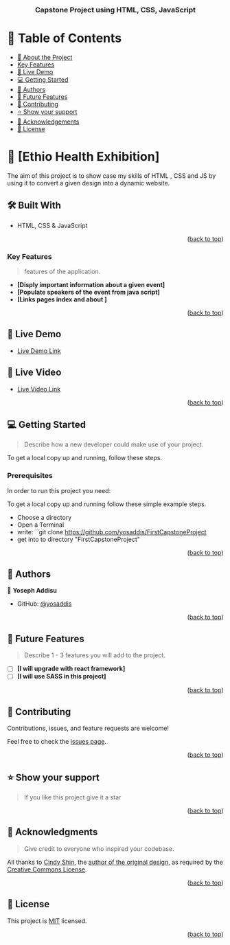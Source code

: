 <a name="readme-top"></a>


<div align="center">
  <!-- You are encouraged to replace this logo with your own! Otherwise you can also remove it. -->
  <br/>

  <h3><b>Capstone Project using HTML, CSS, JavaScript</b></h3>

</div>

<!-- TABLE OF CONTENTS -->

# 📗 Table of Contents

- [📖 About the Project](#about-project)
- [Key Features](#key-features)
- [🚀 Live Demo](#live-demo)
- [💻 Getting Started](#getting-started)
- [👥 Authors](#authors)
- [🔭 Future Features](#future-features)
- [🤝 Contributing](#contributing)
- [⭐️ Show your support](#support)
- [🙏 Acknowledgements](#acknowledgements)
- [📝 License](#license)

<!-- PROJECT DESCRIPTION -->

# 📖 [Ethio Health Exhibition] <a name="about-project"></a>
The aim of this project is to show case my skills of HTML , CSS and JS by using it to convert a given design into a dynamic website.

## 🛠 Built With <a name="built-with"></a>

- HTML, CSS & JavaScript

<p align="right">(<a href="#readme-top">back to top</a>)</p>

<!-- Features -->

### Key Features <a name="key-features"></a>

> features of the application.

- **[Disply important information about a given event]**
- **[Populate speakers of the event from java script]**
- **[Links pages index and about ]**

<p align="right">(<a href="#readme-top">back to top</a>)</p>

## 🚀 Live Demo <a name="live-demo"></a>

- [Live Demo Link](https://yosaddis.github.io/FirstCapstoneProject/)

## 🚀 Live Video <a name="live-video"></a>

- [Live Video Link](#)

<p align="right">(<a href="#readme-top">back to top</a>)</p>

<!-- GETTING STARTED -->

## 💻 Getting Started <a name="getting-started"></a>

> Describe how a new developer could make use of your project.

To get a local copy up and running, follow these steps.

### Prerequisites

In order to run this project you need:

To get a local copy up and running follow these simple example steps.

- Choose a directory
- Open a Terminal
- write: 
``git clone https://github.com/yosaddis/FirstCapstoneProject
- get into to directory "FirstCapstoneProject"


<p align="right">(<a href="#readme-top">back to top</a>)</p>

<!-- AUTHORS -->

## 👥 Authors <a name="authors"></a>

👤 **Yoseph Addisu**

- GitHub: [@yosaddis](https://github.com/yosaddis)

<p align="right">(<a href="#readme-top">back to top</a>)</p>

<!-- FUTURE FEATURES -->

## 🔭 Future Features <a name="future-features"></a>

> Describe 1 - 3 features you will add to the project.

- [ ] **[I will upgrade with react framework]**
- [ ] **[I will use SASS in this project]**

<p align="right">(<a href="#readme-top">back to top</a>)</p>

<!-- CONTRIBUTING -->

## 🤝 Contributing <a name="contributing"></a>

Contributions, issues, and feature requests are welcome!

Feel free to check the [issues page](https://github.com/yosaddis/FirstCapstoneProject).

<p align="right">(<a href="#readme-top">back to top</a>)</p>

<!-- SUPPORT -->

## ⭐️ Show your support <a name="support"></a>


> If you like this project give it a star

<p align="right">(<a href="#readme-top">back to top</a>)</p>

<!-- ACKNOWLEDGEMENTS -->

## 🙏 Acknowledgments <a name="acknowledgements"></a>

> Give credit to everyone who inspired your codebase.

All thanks to [Cindy Shin](https://www.behance.net/adagio07), the [author of the original design](https://www.behance.net/gallery/29845175/CC-Global-Summit-2015), as required by the [Creative Commons License](https://creativecommons.org/licenses/).


<p align="right">(<a href="#readme-top">back to top</a>)</p>

<!-- LICENSE -->

## 📝 License <a name="license"></a>

This project is [MIT](./MIT.md) licensed.

<p align="right">(<a href="#readme-top">back to top</a>)</p>